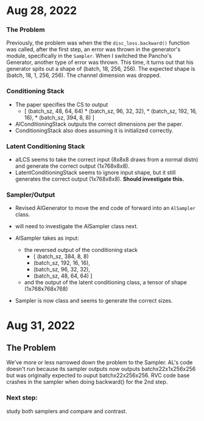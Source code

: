 # Aug 28, 2022

### The Problem
Previously, the problem was when the the `disc_loss.backward()` function was called, after the first step, 
an error was thrown in the generator's module, specifically in the `Sampler`. When I switched the Pancho's 
Generator, another type of error was thrown. 
This time, it turns out that his generator spits out a shape of (batch, 18, 256, 256). The expected shape is (batch, 18, 1, 256, 256). The channel
dimension was dropped.

### Conditioning Stack
* The paper specifies the CS to output
  * [ (batch_sz, 48, 64, 64)
        * (batch_sz, 96, 32, 32),
        * (batch_sz, 192, 16, 16),
        * (batch_sz, 394, 8, 8) ]
* AlConditioningStack outputs the correct dimensions per the paper.
* ConditioningStack also does assuming it is initialized correctly. 

### Latent Conditioning Stack
* alLCS seems to take the correct input (8x8x8 draws from a normal distn) 
and generate the correct output (1x768x8x8).
* LatentConditioningStack seems to ignore input shape, 
but it still generates the correct output (1x768x8x8). **Should investigate this.**


### Sampler/Output
* Revised AlGenerator to move the end code of forward into an `AlSampler` class.
* will need to investigate the AlSampler class next.
* AlSampler takes as input:
  * the reversed output of the conditioning stack 
      * [ (batch_sz, 384, 8, 8) 
      * (batch_sz, 192, 16, 16), 
      * (batch_sz, 96, 32, 32), 
      * (batch_sz, 48, 64, 64) ]
  * and the output of the latent conditioning class, a tensor of shape (1x768x768x768)

* Sampler is now class and seems to generate the correct sizes. 



# Aug 31, 2022
## The Problem
We've more or less narrowed down the problem to the Sampler. AL's code doesn't run because its
sampler outputs now outputs batchx22x1x256x256 but was originally expected to ouput
batchx22x256x256.
RVC code base crashes in the sampler when doing backward() for the 2nd step.

### Next step:
study both samplers and compare and contrast.



